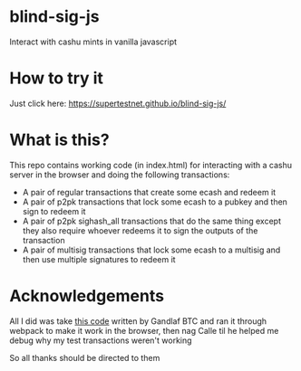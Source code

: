 # blind-sig-js
Interact with cashu mints in vanilla javascript

# How to try it
Just click here: https://supertestnet.github.io/blind-sig-js/

# What is this?
This repo contains working code (in index.html) for interacting with a cashu server in the browser and doing the following transactions:
- A pair of regular transactions that create some ecash and redeem it
- A pair of p2pk transactions that lock some ecash to a pubkey and then sign to redeem it
- A pair of p2pk sighash_all transactions that do the same thing except they also require whoever redeems it to sign the outputs of the transaction
- A pair of multisig transactions that lock some ecash to a multisig and then use multiple signatures to redeem it

# Acknowledgements
All I did was take [this code](https://github.com/gandlafbtc/cashu-crypto-js) written by Gandlaf BTC and ran it through webpack to make it work in the browser, then nag Calle til he helped me debug why my test transactions weren't working

So all thanks should be directed to them
